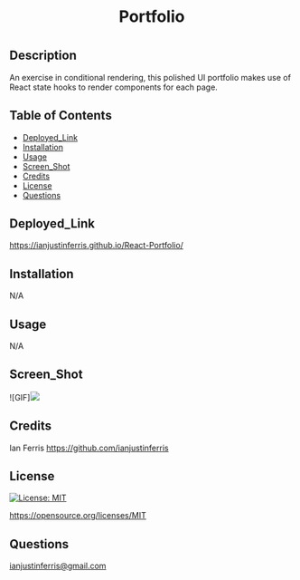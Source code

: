# <h1 align="center">  Portfolio <h1>

## Description

An exercise in conditional rendering, this polished UI portfolio makes use of React state hooks to render components for each page.

## Table of Contents 

- [Deployed_Link](#Deployed_Link)
- [Installation](#Installation)
- [Usage](#Usage)
- [Screen_Shot](#Screen_Shot)
- [Credits](#Credits)
- [License](#License)
- [Questions](#Questions)

## Deployed_Link

https://ianjustinferris.github.io/React-Portfolio/

## Installation

N/A

## Usage

N/A

## Screen_Shot

![GIF]<img src="/src/assets/images/GIF.gif"/>

## Credits

Ian Ferris https://github.com/ianjustinferris

## License

[![License: MIT](https://img.shields.io/badge/License-MIT-yellow.svg)](https://opensource.org/licenses/MIT)

https://opensource.org/licenses/MIT

## Questions

ianjustinferris@gmail.com